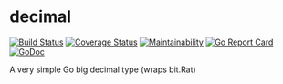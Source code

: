 # decimal
[![Build Status](https://travis-ci.org/nu11ptr/decimal.svg?branch=master)](https://travis-ci.org/nu11ptr/decimal)
[![Coverage Status](https://coveralls.io/repos/github/nu11ptr/decimal/badge.svg?branch=master)](https://coveralls.io/github/nu11ptr/decimal?branch=master)
[![Maintainability](https://api.codeclimate.com/v1/badges/d5193b8756b0862ee117/maintainability)](https://codeclimate.com/github/nu11ptr/decimal/maintainability)
[![Go Report Card](https://goreportcard.com/badge/github.com/nu11ptr/decimal)](https://goreportcard.com/report/github.com/nu11ptr/decimal)
[![GoDoc](https://godoc.org/github.com/nu11ptr/decimal?status.svg)](https://godoc.org/github.com/nu11ptr/decimal)

A very simple Go big decimal type (wraps bit.Rat)
